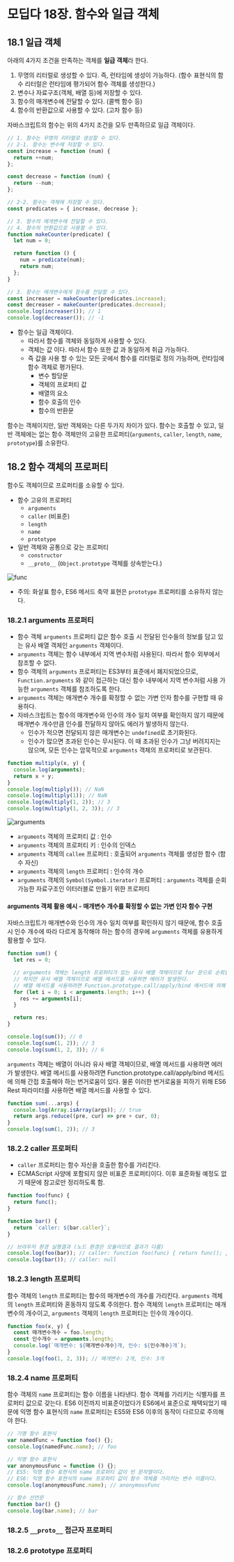 # 모딥다 18장. 함수와 일급 객체

## 18.1 일급 객체

아래의 4가지 조건을 만족하는 객체를 **일급 객체**라 한다.

1. 무명의 리터럴로 생성할 수 있다. 즉, 런타임에 생성이 가능하다. (함수 표현식의 함수 리터럴은 런타임에 평가되어 함수 객체를 생성한다.)
2. 변수나 자료구조(객체, 배열 등)에 저장할 수 있다.
3. 함수의 매개변수에 전달할 수 있다. (콜백 함수 등)
4. 함수의 반환값으로 사용할 수 있다. (고차 함수 등)

자바스크립트의 함수는 위의 4가지 조건을 모두 만족하므로 일급 객체이다.

```js
// 1. 함수는 무명의 리터럴로 생성할 수 있다.
// 2-1. 함수는 변수에 저장할 수 있다.
const increase = function (num) {
  return ++num;
};

const decrease = function (num) {
  return --num;
};

// 2-2. 함수는 객체에 저장할 수 있다.
const predicates = { increase, decrease };

// 3. 함수의 매개변수에 전달할 수 있다.
// 4. 함수의 반환값으로 사용할 수 있다.
function makeCounter(predicate) {
  let num = 0;

  return function () {
    num = predicate(num);
    return num;
  };
}

// 3. 함수는 매개변수에게 함수를 전달할 수 있다.
const increaser = makeCounter(predicates.increase);
const decreaser = makeCounter(predicates.decrease);
console.log(increaser()); // 1
console.log(decreaser()); // -1
```

- 함수는 일급 객체이다.
  - 따라서 함수를 객체와 동일하게 사용할 수 있다.
  - 객체는 값 이다. 따라서 함수 또한 값 과 동일하게 취급 가능하다.
  - 즉 값을 사용 할 수 있는 모든 곳에서 함수를 리터럴로 정의 가능하며, 런타임에 함수 객체로 평가된다.
    - 변수 할당문
    - 객체의 프로퍼티 값
    - 배열의 요소
    - 함수 호출의 인수
    - 함수의 반환문

함수는 객체이지만, 일반 객체와는 다른 두가지 차이가 있다. 함수는 호출할 수 있고, 일반 객체에는 없는 함수 객체만의 고유한 프로퍼티(`arguments`, `caller`, `length`, `name`, `prototype`)를 소유한다.

## 18.2 함수 객체의 프로퍼티

함수도 객체이므로 프로퍼티를 소유할 수 있다.

- 함수 고유의 프로퍼티
  - `arguments`
  - `caller` (비표준)
  - `length`
  - `name`
  - `prototype`
- 일반 객체와 공통으로 갖는 프로퍼티
  - `constructor`
  - `__proto__` (`Object.prototype` 객체를 상속받는다.)

![func](func.png)

- 주의: 화살표 함수, ES6 메서드 축약 표현은 `prototype` 프로퍼티를 소유하지 않는다.

### 18.2.1 arguments 프로퍼티

- 함수 객체 `arguments` 프로퍼티 값은 함수 호출 시 전달된 인수들의 정보를 담고 있는 유사 배열 객체인 `arguments` 객체이다.
- `arguments` 객체는 함수 내부에서 지역 변수처럼 사용된다. 따라서 함수 외부에서 참조할 수 없다.
- 함수 객체의 `arguments` 프로퍼티는 ES3부터 표준에서 폐지되었으므로, `Function.arguments` 와 같이 접근하는 대신 함수 내부에서 지역 변수처럼 사용 가능한 `arguments` 객체를 참조하도록 한다.
- `arguments` 객체는 매개변수 개수를 확정할 수 없는 가변 인자 함수를 구현할 때 유용하다.
- 자바스크립트는 함수의 매개변수와 인수의 개수 일치 여부를 확인하지 않기 때문에 매개변수 개수만큼 인수를 전달하지 않아도 에러가 발생하지 않는다.
  - 인수가 적으면 전달되지 않은 매개변수는 `undefined`로 초기화된다.
  - 인수가 많으면 초과된 인수는 무시된다. 이 때 초과된 인수가 그냥 버려지지는 않으며, 모든 인수는 암묵적으로 `arguments` 객체의 프로퍼티로 보관된다.

```js
function multiply(x, y) {
  console.log(arguments);
  return x + y;
}
console.log(multiply()); // NaN
console.log(multiply(1)); // NaN
console.log(multiply(1, 2)); // 3
console.log(multiply(1, 2, 3)); // 3
```

![arguments](arguments.png)

- `arguments` 객체의 프로퍼티 값 : 인수
- `arguments` 객체의 프로퍼티 키 : 인수의 인덱스
- `arguments` 객체의 `callee` 프로퍼티 : 호출되어 `arguments` 객체를 생성한 함수 (함수 자신)
- `arguments` 객체의 `length` 프로퍼티 : 인수의 개수
- `arguments` 객체의 `Symbol(Symbol.iterator)` 프로퍼티 : `arguments` 객체를 순회 가능한 자료구조인 이터러블로 만들기 위한 프로퍼티

#### arguments 객체 활용 예시 - 매개변수 개수를 확정할 수 없는 가변 인자 함수 구현

자바스크립트가 매개변수와 인수의 개수 일치 여부를 확인하지 않기 때문에, 함수 호출 시 인수 개수에 따라 다르게 동작해야 하는 함수의 경우에 `arguments` 객체를 유용하게 활용할 수 있다.

```js
function sum() {
  let res = 0;

  // arguments 객체는 length 프로퍼티가 있는 유사 배열 객체이므로 for 문으로 순회할 수 있다.
  // 하지만 유사 배열 객체이므로 배열 메서드를 사용하면 에러가 발생한다.
  // 배열 메서드를 사용하려면 Function.prototype.call/apply/bind 메서드에 의해 간접 호출해야 하는 번거로움이 있다.
  for (let i = 0; i < arguments.length; i++) {
    res += arguments[i];
  }

  return res;
}

console.log(sum()); // 0
console.log(sum(1, 2)); // 3
console.log(sum(1, 2, 3)); // 6
```

`arguments` 객체는 배열이 아니라 유사 배열 객체이므로, 배열 메서드를 사용하면 에러가 발생한다. 배열 메서드를 사용하려면 Function.prototype.call/apply/bind 메서드에 의해 간접 호출해야 하는 번거로움이 있다.
물론 이러한 번거로움을 피하기 위해 ES6 Rest 파라미터를 사용하면 배열 메서드를 사용할 수 있다.

```js
function sum(...args) {
  console.log(Array.isArray(args)); // true
  return args.reduce((pre, cur) => pre + cur, 0);
}
console.log(sum(1, 2)); // 3
```

### 18.2.2 caller 프로퍼티

- `caller` 프로퍼티는 함수 자신을 호출한 함수를 가리킨다.
- ECMAScript 사양에 포함되지 않은 비표준 프로퍼티이다. 이후 표준화될 예정도 없기 때문에 참고로만 정리하도록 함.

```js
function foo(func) {
  return func();
}

function bar() {
  return `caller: ${bar.caller}`;
}

// 브라우저 환경 실행결과 (노드 환경은 모듈이므로 결과가 다름)
console.log(foo(bar)); // caller: function foo(func) { return func(); }
console.log(bar()); // caller: null
```

### 18.2.3 length 프로퍼티

함수 객체의 `length` 프로퍼티는 함수의 매개변수의 개수를 가리킨다.
`arguments` 객체의 `length` 프로퍼티와 혼동하지 않도록 주의한다.
함수 객체의 `length` 프로퍼티는 매개변수의 개수이고, `arguments` 객체의 `length` 프로퍼티는 인수의 개수이다.

```js
function foo(x, y) {
  const 매개변수개수 = foo.length;
  const 인수개수 = arguments.length;
  console.log(`매개변수: ${매개변수개수}개, 인수: ${인수개수}개`);
}
console.log(foo(1, 2, 3)); // 매개변수: 2개, 인수: 3개
```

### 18.2.4 name 프로퍼티

함수 객체의 `name` 프로퍼티는 함수 이름을 나타낸다. 함수 객체를 가리키는 식별자를 프로퍼티 값으로 갖는다. ES6 이전까지 비표준이었다가 ES6에서 표준으로 채택되었기 때문에 익명 함수 표현식의 `name` 프로퍼티는 ES5와 ES6 이후의 동작이 다르므로 주의해야 한다.

```js
// 기명 함수 표현식
var namedFunc = function foo() {};
console.log(namedFunc.name); // foo

// 익명 함수 표현식
var anonymousFunc = function () {};
// ES5: 익명 함수 표현식의 name 프로퍼티 값이 빈 문자열이다.
// ES6: 익명 함수 표현식의 name 프로퍼티 값이 함수 객체를 가리키는 변수 이름이다.
console.log(anonymousFunc.name); // anonymousFunc

// 함수 선언문
function bar() {}
console.log(bar.name); // bar
```

### 18.2.5 `__proto__` 접근자 프로퍼티

### 18.2.6 prototype 프로퍼티
